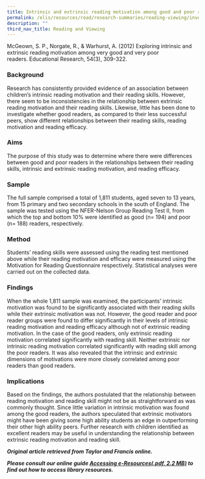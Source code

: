 ```yaml
---
title: Intrinsic and extrinsic reading motivation among good and poor readers
permalink: /elis/resources/read/research-summaries/reading-viewing/investigating-language-learner-strategies/
description: ""
third_nav_title: Reading and Viewing
---
```



McGeown, S. P., Norgate, R., & Warhurst, A. (2012) Exploring intrinsic and extrinsic reading motivation among very good and very poor readers. Educational Research, 54(3), 309-322.

### Background

Research has consistently provided evidence of an association between children’s intrinsic reading motivation and their reading skills. However, there seem to be inconsistencies in the relationship between extrinsic reading motivation and their reading skills. Likewise, little has been done to investigate whether good readers, as compared to their less successful peers, show different relationships between their reading skills, reading motivation and reading efficacy.

### Aims

The purpose of this study was to determine where there were differences between good and poor readers in the relationships between their reading skills, intrinsic and extrinsic reading motivation, and reading efficacy.

### Sample

The full sample comprised a total of 1,811 students, aged seven to 13 years, from 15 primary and two secondary schools in the south of England. The sample was tested using the NFER-Nelson Group Reading Test II, from which the top and bottom 10% were identified as good (n= 194) and poor (n= 188) readers, respectively.

### Method

Students’ reading skills were assessed using the reading test mentioned above while their reading motivation and efficacy were measured using the Motivation for Reading Questionnaire respectively. Statistical analyses were carried out on the collected data.

### Findings

When the whole 1,811 sample was examined, the participants’ intrinsic motivation was found to be significantly associated with their reading skills while their extrinsic motivation was not. However, the good reader and poor reader groups were found to differ significantly in their levels of intrinsic reading motivation and reading efficacy although not of extrinsic reading motivation. In the case of the good readers, only extrinsic reading motivation correlated significantly with reading skill. Neither extrinsic nor intrinsic reading motivation correlated significantly with reading skill among the poor readers. It was also revealed that the intrinsic and extrinsic dimensions of motivations were more closely correlated among poor readers than good readers.

### Implications

Based on the findings, the authors postulated that the relationship between reading motivation and reading skill might not be as straightforward as was commonly thought. Since little variation in intrinsic motivation was found among the good readers, the authors speculated that extrinsic motivators might have been giving some high ability students an edge in outperforming their other high ability peers. Further research with children identified as excellent readers may be useful in understanding the relationship between extrinsic reading motivation and reading skill.


_**Original article retrieved from Taylor and Francis online.**_   

**_Please consult our online guide [Accessing e-Resources(.pdf, 2.2 MB)](https://academyofsingaporeteachers-moe-edu-sg-admin.cwp.sg/elis/resources/read/research-summaries/reading-and-viewing/18e45074-6b1b-4ac7-811f-1a8da16c4f81 "Accessing e-Resources") to find out how to access library resources._**